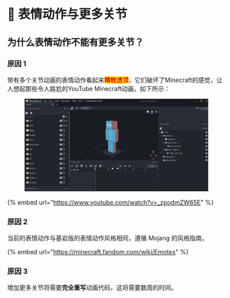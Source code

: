 # 🦴 表情动作与更多关节

## 为什么表情动作不能有更多关节？

### 原因 1

带有多个关节动画的表情动作看起来<mark style="color:red;">**糟糕透顶**</mark>，它们破坏了Minecraft的感觉，让人想起那些令人尴尬的YouTube Minecraft动画，如下所示：

<figure><img src="../.gitbook/assets/image (51).png" alt=""><figcaption></figcaption></figure>

{% embed url="https://www.youtube.com/watch?v=_zpodmZW65E" %}

### 原因 2

当前的表情动作与基岩版的表情动作风格相同，遵循 Mojang 的风格指南。

{% embed url="https://minecraft.fandom.com/wiki/Emotes" %}

### 原因 3

增加更多关节将需要**完全重写**动画代码，这将需要数周的时间。
